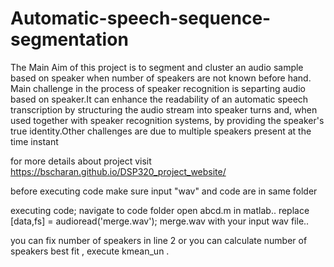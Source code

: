 # Automatic-speech-sequence-segmentation
The Main Aim of this project is to segment and cluster an audio sample based on speaker when number of speakers are not known before hand. Main challenge in the process of speaker recognition is separting audio based on speaker.It can enhance the readability of an automatic speech transcription by structuring the audio stream into speaker turns and, when used together with speaker recognition systems, by providing the speaker's true identity.Other challenges are due to multiple speakers present at the time instant

for more details about project visit https://bscharan.github.io/DSP320_project_website/



before executing code make sure input "wav" and code are in same folder

executing code;
navigate to code folder
open abcd.m in matlab..
replace [data,fs] = audioread('merge.wav'); merge.wav with your input wav file..

you can fix number of speakers in line 2 or
you can calculate number of speakers best fit , execute kmean_un .
